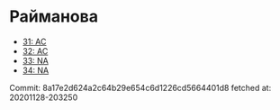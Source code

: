 # Райманова
- [31: AC](31.md)
- [32: AC](32.md)
- [33: NA](33.md)
- [34: NA](34.md)

Commit: 8a17e2d624a2c64b29e654c6d1226cd5664401d8
 fetched at: 20201128-203250
